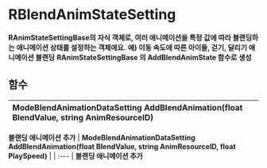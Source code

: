# **RBlendAnimStateSetting**

 **RAnimStateSettingBase의 자식 객체로, 여러 애니메이션을 특정 값에 따라 블랜딩하는 애니메이션 상태를 설정하는 객체에요.** 
 **예) 이동 속도에 따른 아이들, 걷기, 달리기 애니메이션 블랜딩** 
 **RAnimStateSettingBase 의 AddBlendAnimState 함수로 생성** 
## **함수**

| **ModeBlendAnimationDataSetting AddBlendAnimation(float BlendValue, string AnimResourceID)** |
| :--- |
 **블랜딩 애니메이션 추가** 
| **ModeBlendAnimationDataSetting AddBlendAnimation(float BlendValue, string AnimResourceID, float PlaySpeed)** |
| :--- |
 **블랜딩 애니메이션 추가** 
